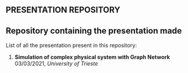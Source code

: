 ## PRESENTATION REPOSITORY
Repository containing the presentation made
---- 

List of all the presentation present in this repository:

1) __Simulation of complex physical system with Graph Network__  \
  03/03/2021, _University of Trieste_

